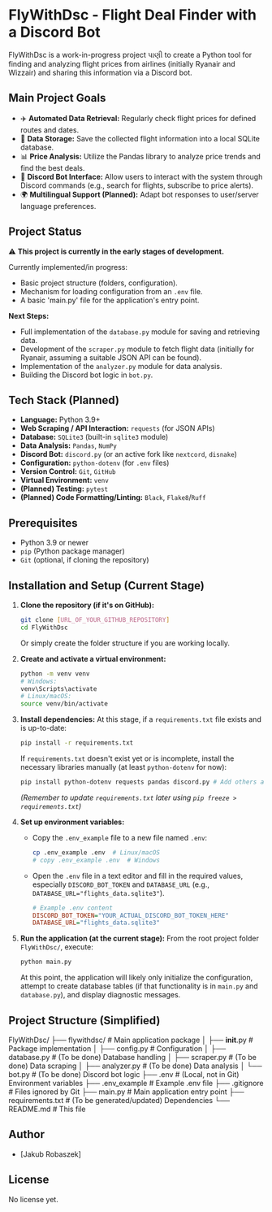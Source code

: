 # FlyWithDsc - Flight Deal Finder with a Discord Bot

FlyWithDsc is a work-in-progress project પાણી to create a Python tool for finding and analyzing flight prices from airlines (initially Ryanair and Wizzair) and sharing this information via a Discord bot.

## Main Project Goals

*   ✈️ **Automated Data Retrieval:** Regularly check flight prices for defined routes and dates.
*   💾 **Data Storage:** Save the collected flight information into a local SQLite database.
*   📊 **Price Analysis:** Utilize the Pandas library to analyze price trends and find the best deals.
*   🤖 **Discord Bot Interface:** Allow users to interact with the system through Discord commands (e.g., search for flights, subscribe to price alerts).
*   🌍 **Multilingual Support (Planned):** Adapt bot responses to user/server language preferences.

## Project Status

⚠️ **This project is currently in the early stages of development.**

Currently implemented/in progress:
*   Basic project structure (folders, configuration).
*   Mechanism for loading configuration from an `.env` file.
*   A basic 'main.py' file for the application's entry point.

**Next Steps:**
*   Full implementation of the `database.py` module for saving and retrieving data.
*   Development of the `scraper.py` module to fetch flight data (initially for Ryanair, assuming a suitable JSON API can be found).
*   Implementation of the `analyzer.py` module for data analysis.
*   Building the Discord bot logic in `bot.py`.

## Tech Stack (Planned)

*   **Language:** Python 3.9+
*   **Web Scraping / API Interaction:** `requests` (for JSON APIs)
*   **Database:** `SQLite3` (built-in `sqlite3` module)
*   **Data Analysis:** `Pandas`, `NumPy`
*   **Discord Bot:** `discord.py` (or an active fork like `nextcord`, `disnake`)
*   **Configuration:** `python-dotenv` (for `.env` files)
*   **Version Control:** `Git`, `GitHub`
*   **Virtual Environment:** `venv`
*   **(Planned) Testing:** `pytest`
*   **(Planned) Code Formatting/Linting:** `Black`, `Flake8`/`Ruff`

## Prerequisites

*   Python 3.9 or newer
*   `pip` (Python package manager)
*   `Git` (optional, if cloning the repository)

## Installation and Setup (Current Stage)

1.  **Clone the repository (if it's on GitHub):**
    ```bash
    git clone [URL_OF_YOUR_GITHUB_REPOSITORY]
    cd FlyWithDsc
    ```
    Or simply create the folder structure if you are working locally.

2.  **Create and activate a virtual environment:**
    ```bash
    python -m venv venv
    # Windows:
    venv\Scripts\activate
    # Linux/macOS:
    source venv/bin/activate
    ```

3.  **Install dependencies:**
    At this stage, if a `requirements.txt` file exists and is up-to-date:
    ```bash
    pip install -r requirements.txt
    ```
    If `requirements.txt` doesn't exist yet or is incomplete, install the necessary libraries manually (at least `python-dotenv` for now):
    ```bash
    pip install python-dotenv requests pandas discord.py # Add others as they are used
    ```
    *(Remember to update `requirements.txt` later using `pip freeze > requirements.txt`)*

4.  **Set up environment variables:**
    *   Copy the `.env_example` file to a new file named `.env`:
        ```bash
        cp .env_example .env  # Linux/macOS
        # copy .env_example .env  # Windows
        ```
    *   Open the `.env` file in a text editor and fill in the required values, especially `DISCORD_BOT_TOKEN` and `DATABASE_URL` (e.g., `DATABASE_URL="flights_data.sqlite3"`).
        ```ini
        # Example .env content
        DISCORD_BOT_TOKEN="YOUR_ACTUAL_DISCORD_BOT_TOKEN_HERE"
        DATABASE_URL="flights_data.sqlite3"
        ```

5.  **Run the application (at the current stage):**
    From the root project folder `FlyWithDsc/`, execute:
    ```bash
    python main.py
    ```
    At this point, the application will likely only initialize the configuration, attempt to create database tables (if that functionality is in `main.py` and `database.py`), and display diagnostic messages.

## Project Structure (Simplified)
FlyWithDsc/
├── flywithdsc/ # Main application package
│ ├── __init__.py # Package implementation
│ ├── config.py # Configuration
│ ├── database.py # (To be done) Database handling
│ ├── scraper.py # (To be done) Data scraping
│ ├── analyzer.py # (To be done) Data analysis
│ └── bot.py # (To be done) Discord bot logic
├── .env # (Local, not in Git) Environment variables
├── .env_example # Example .env file
├── .gitignore # Files ignored by Git
├── main.py # Main application entry point
├── requirements.txt # (To be generated/updated) Dependencies
└── README.md # This file
## Author

*   [Jakub Robaszek]

## License

No license yet.

